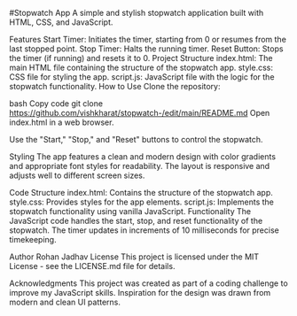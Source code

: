 #Stopwatch App
A simple and stylish stopwatch application built with HTML, CSS, and JavaScript.

Features
Start Timer: Initiates the timer, starting from 0 or resumes from the last stopped point.
Stop Timer: Halts the running timer.
Reset Button: Stops the timer (if running) and resets it to 0.
Project Structure
index.html: The main HTML file containing the structure of the stopwatch app.
style.css: CSS file for styling the app.
script.js: JavaScript file with the logic for the stopwatch functionality.
How to Use
Clone the repository:

bash
Copy code
git clone https://github.com/vishkharat/stopwatch-/edit/main/README.md
Open index.html in a web browser.

Use the "Start," "Stop," and "Reset" buttons to control the stopwatch.

Styling
The app features a clean and modern design with color gradients and appropriate font styles for readability. The layout is responsive and adjusts well to different screen sizes.

Code Structure
index.html: Contains the structure of the stopwatch app.
style.css: Provides styles for the app elements.
script.js: Implements the stopwatch functionality using vanilla JavaScript.
Functionality
The JavaScript code handles the start, stop, and reset functionality of the stopwatch. The timer updates in increments of 10 milliseconds for precise timekeeping.

Author
Rohan Jadhav
License
This project is licensed under the MIT License - see the LICENSE.md file for details.

Acknowledgments
This project was created as part of a coding challenge to improve my JavaScript skills.
Inspiration for the design was drawn from modern and clean UI patterns.
